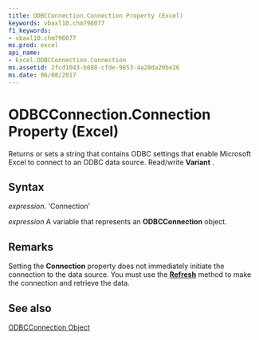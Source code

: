 ```yaml
---
title: ODBCConnection.Connection Property (Excel)
keywords: vbaxl10.chm796077
f1_keywords:
- vbaxl10.chm796077
ms.prod: excel
api_name:
- Excel.ODBCConnection.Connection
ms.assetid: 2fcd1043-b088-cfde-9853-4a20da20be26
ms.date: 06/08/2017
---
```



# ODBCConnection.Connection Property (Excel)

Returns or sets a string that contains ODBC settings that enable Microsoft Excel to connect to an ODBC data source. Read/write  **Variant** .


## Syntax

 _expression_. 'Connection'

 _expression_ A variable that represents an **ODBCConnection** object.


## Remarks

Setting the  **Connection** property does not immediately initiate the connection to the data source. You must use the **[Refresh](Excel.ODBCConnection.Refresh.md)** method to make the connection and retrieve the data.


## See also


[ODBCConnection Object](Excel.ODBCConnection.md)

